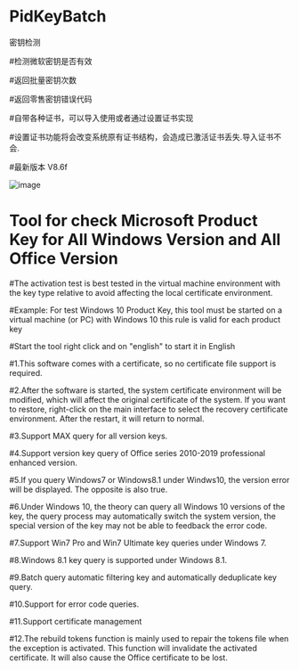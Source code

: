 # PidKeyBatch
密钥检测

#检测微软密钥是否有效

#返回批量密钥次数

#返回零售密钥错误代码

#自带各种证书，可以导入使用或者通过设置证书实现

#设置证书功能将会改变系统原有证书结构，会造成已激活证书丢失.导入证书不会.

#最新版本 V8.6f

![image](https://github.com/laomms/PidKeyBatch/blob/master/pidkey.png)

# Tool for check Microsoft Product Key for All Windows Version and All Office Version

#The activation test is best tested in the virtual machine environment with the key type relative to avoid affecting the local certificate environment.

#Example: For test Windows 10 Product Key, this tool must be started on a virtual machine (or PC) with Windows 10 this rule is valid for each product key

#Start the tool right click and on "english" to start it in English

#1.This software comes with a certificate, so no certificate file support is required.

#2.After the software is started, the system certificate environment will be modified, which will affect the original certificate of the system. If you want to restore, right-click on the main interface to select the recovery certificate environment. After the restart, it will return to normal.

#3.Support MAX query for all version keys.

#4.Support version key query of Office series 2010-2019 professional enhanced version.

#5.If you query Windows7 or Windows8.1 under Windws10, the version error will be displayed. The opposite is also true.

#6.Under Windows 10, the theory can query all Windows 10 versions of the key, the query process may automatically switch the system version, the special version of the key may not be able to feedback the error code.

#7.Support Win7 Pro and Win7 Ultimate key queries under Windows 7.

#8.Windows 8.1 key query is supported under Windows 8.1.

#9.Batch query automatic filtering key and automatically deduplicate key query.

#10.Support for error code queries.

#11.Support certificate management

#12.The rebuild tokens function is mainly used to repair the tokens file when the exception is activated. This function will invalidate the activated certificate. It will also cause the Office certificate to be lost.


